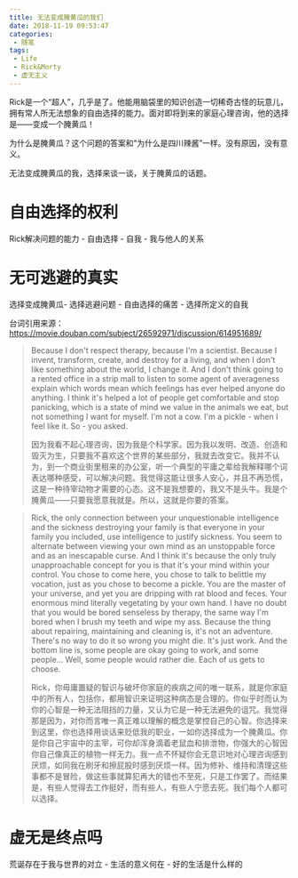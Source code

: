 ```yaml
---
title: 无法变成腌黄瓜的我们
date: 2018-11-19 09:53:47
categories:
 - 随笔
tags:
 - Life
 - Rick&Morty
 - 虚无主义
---
```

Rick是一个“超人”，几乎是了。他能用脑袋里的知识创造一切稀奇古怪的玩意儿，拥有常人所无法想象的自由选择的能力。面对即将到来的家庭心理咨询，他的选择是——变成一个腌黄瓜！

为什么是腌黄瓜？这个问题的答案和“为什么是四川辣酱”一样。没有原因，没有意义。

无法变成腌黄瓜的我，选择来谈一谈，关于腌黄瓜的话题。

# 自由选择的权利

Rick解决问题的能力 - 自由选择 - 自我 - 我与他人的关系

# 无可逃避的真实

选择变成腌黄瓜- 选择逃避问题 - 自由选择的痛苦 - 选择所定义的自我

台词引用来源：https://movie.douban.com/subject/26592971/discussion/614951689/

> Because I don't respect therapy, because I'm a scientist. Because I invent, transform, create, and destroy for a living, and when I don't like something about the world, I change it. And I don't think going to a rented office in a strip mall to listen to some agent of averageness explain which words mean which feelings has ever helped anyone do anything. I think it's helped a lot of people get comfortable and stop panicking, which is a state of mind we value in the animals we eat, but not something I want for myself. I'm not a cow. I'm a pickle - when I feel like it. So - you asked.
>
> 因为我看不起心理咨询，因为我是个科学家。因为我以发明、改造、创造和毁灭为生，只要我不喜欢这个世界的某些部分，我就去改变它。我并不认为，到一个商业街里租来的办公室，听一个典型的平庸之辈给我解释哪个词表达哪种感受，可以解决问题。我觉得这能让很多人安心，并且不再恐慌，这是一种待宰动物才需要的心态。这不是我想要的，我又不是头牛。我是个腌黄瓜——只要我愿意我就是。所以，这就是你要的答案。

> Rick, the only connection between your unquestionable intelligence and the sickness destroying your family is that everyone in your family you included, use intelligence to justify sickness. You seem to alternate between viewing your own mind as an unstoppable force and as an inescapable curse. And I think it's because the only truly unapproachable concept for you is that it's your mind within your control. You chose to come here, you chose to talk to belittle my vocation, just as you chose to become a pickle. You are the master of your universe, and yet you are dripping with rat blood and feces. Your enormous mind literally vegetating by your own hand. I have no doubt that you would be bored senseless by therapy, the same way I'm bored when I brush my teeth and wipe my ass. Because the thing about repairing, maintaining and cleaning is, it's not an adventure. There's no way to do it so wrong you might die. It's just work. And the bottom line is, some people are okay going to work, and some people... Well, some people would rather die. Each of us gets to choose.
>
> Rick，你毋庸置疑的智识与破坏你家庭的疾病之间的唯一联系，就是你家庭中的所有人，包括你，都用智识来证明这种病态是合理的。你似乎时而认为你的心智是一种无法阻挡的力量，又认为它是一种无法避免的诅咒。我觉得那是因为，对你而言唯一真正难以理解的概念是掌控自己的心智。你选择来到这里，你也选择用谈话来贬低我的职业，一如你选择成为一个腌黄瓜。你是你自己宇宙中的主宰，可你却浑身滴着老鼠血和排泄物，你强大的心智因你自己像真正的植物一样无力。我一点不怀疑你会无意识地对心理咨询感到厌烦，如同我在刷牙和擦屁股时感到厌烦一样。因为修补、维持和清理这些事都不是冒险，做这些事就算犯再大的错也不至死，只是工作罢了。而结果是，有些人觉得去工作挺好，而有些人，有些人宁愿去死。我们每个人都可以选择。

# 虚无是终点吗

荒诞存在于我与世界的对立 - 生活的意义何在 - 好的生活是什么样的
